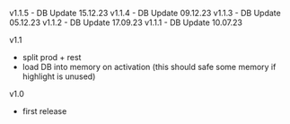 v1.1.5 - DB Update 15.12.23
v1.1.4 - DB Update 09.12.23
v1.1.3 - DB Update 05.12.23
v1.1.2 - DB Update 17.09.23
v1.1.1 - DB Update 10.07.23

v1.1
- split prod + rest
- load DB into memory on activation
  (this should safe some memory if highlight is unused)

v1.0
- first release